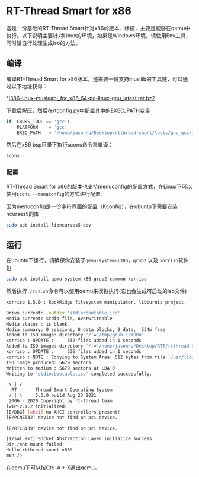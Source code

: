 # RT-Thread Smart for x86

这是一份基础的RT-Thread Smart针对x86的版本、移植，主要是能够在qemu中执行。以下说明主要针对Linux的环境，如果是Windows环境，请使用Env工具，同时请自行处理生成iso的方法。

## 编译

编译RT-Thread Smart for x86版本，还需要一份支持musllib的工具链，可以通过以下地址获得：

*[i386-linux-musleabi_for_x86_64-pc-linux-gnu_latest.tar.bz2](http://117.143.63.254:9012/www/rt-smart/i386-linux-musleabi_for_x86_64-pc-linux-gnu_latest.tar.bz2)

下载后解压，然后在rtconfig.py中配置其中的EXEC_PATH变量

```python
if  CROSS_TOOL == 'gcc':
	PLATFORM 	= 'gcc'
	EXEC_PATH 	= '/home/jasonhu/Desktop/rtthread-smart/tools/gnu_gcc/i386-linux-musleabi_for_x86_64-pc-linux-gnu/bin'
```

然后在x86 bsp目录下执行scons命令来编译：

```bash
scons
```

### 配置

RT-Thread Smart for x86的版本也支持menuconfig的配置方式，在Linux下可以使用`scons --menuconfig`的方式进行配置。

因为menuconfig是一份字符界面的配置（Kconfig），在ubuntu下需要安装ncurses5的库

```bash
sudo apt install libncurses5-dev
```

## 运行

在ubuntu下运行，请确保你安装了`qemu-system-i386`，`grub2` 以及 `xorriso`软件包：

```bash
sudo apt install qemu-system-x86 grub2-common xorriso
```

然后执行`./run.sh`命令可以使用qemu来模拟执行(它也会生成可启动的iso文件)

```bash
xorriso 1.5.0 : RockRidge filesystem manipulator, libburnia project.

Drive current: -outdev 'stdio:bootable.iso'
Media current: stdio file, overwriteable
Media status : is blank
Media summary: 0 sessions, 0 data blocks, 0 data,  534m free
Added to ISO image: directory '/'='/tmp/grub.IcTOBu'
xorriso : UPDATE :     332 files added in 1 seconds
Added to ISO image: directory '/'='/home/jasonhu/Desktop/RTT/rtthread-smart/kernel/bsp/x86/root'
xorriso : UPDATE :     336 files added in 1 seconds
xorriso : NOTE : Copying to System Area: 512 bytes from file '/usr/lib/grub/i386-pc/boot_hybrid.img'
ISO image produced: 5679 sectors
Written to medium : 5679 sectors at LBA 0
Writing to 'stdio:bootable.iso' completed successfully.

 \ | /
- RT -     Thread Smart Operating System
 / | \     5.0.0 build Aug 23 2021
 2006 - 2020 Copyright by rt-thread team
lwIP-2.1.2 initialized!
[E/DBG] [ahci] no AHCI controllers present!
[E/PCNET32] device not find on pci device.

[E/RTL8139] device not find on pci device.

[I/sal.skt] Socket Abstraction Layer initialize success.
Dir /mnt mount failed!
Hello rtthread-smart x86!
msh />
```

在qemu下可以按Ctrl-A + X退出qemu。
